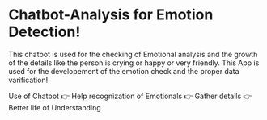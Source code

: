 # Chatbot-Analysis for Emotion Detection!

This chatbot is used for the checking of Emotional analysis and the growth of the details like the person is crying or happy or very friendly. This App is used for the developement of the emotion check and the proper data varification!

Use of Chatbot
👉 Help recognization of Emotionals
👉 Gather details
👉 Better life of Understanding

